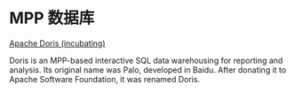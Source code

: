 <!--
 * @Author: wjn
 * @Date: 2020-01-31 10:00:10
 * @LastEditors: wjn
 * @LastEditTime: 2020-02-23 11:23:45
 -->
# MPP 数据库

[Apache Doris (incubating)](https://github.com/apache/incubator-doris)

Doris is an MPP-based interactive SQL data warehousing for reporting and analysis. Its original name was Palo, developed in Baidu. After donating it to Apache Software Foundation, it was renamed Doris.


